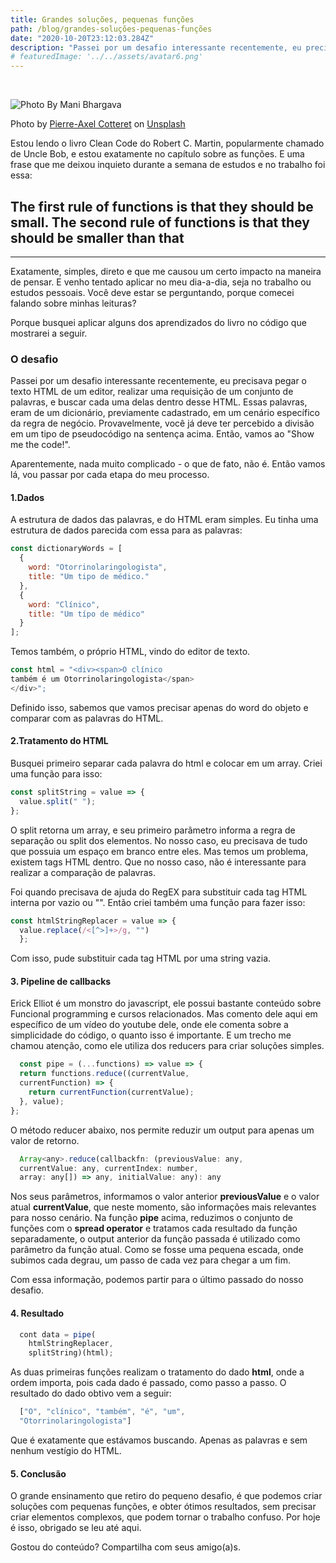 ```yaml
---
title: Grandes soluções, pequenas funções
path: /blog/grandes-soluções-pequenas-funções
date: "2020-10-20T23:12:03.284Z"
description: "Passei por um desafio interessante recentemente, eu precisava pegar o texto HTML de um editor, realizar uma requisição de um conjunto de palavras, e buscar cada uma delas dentro desse HTML."
# featuredImage: '../../assets/avatar6.png'
---
```


<br/>

![Photo By Mani Bhargava](https://images.unsplash.com/photo-1599669550575-22795a95e36f?ixlib=rb-1.2.1&ixid=eyJhcHBfaWQiOjEyMDd9&auto=format&fit=crop&w=1350&q=80 "Architecture image")

Photo by [Pierre-Axel Cotteret](https://unsplash.com/@pierreaxel_?utm_source=unsplash&amp;utm_medium=referral&amp;utm_content=creditCopyText) on [Unsplash](https://unsplash.com/t/architecture?utm_source=unsplash&amp;utm_medium=referral&amp;utm_content=creditCopyText)

Estou lendo o livro Clean Code do Robert C. Martin, popularmente chamado de Uncle Bob, e estou exatamente no capítulo sobre as funções. E uma frase que me deixou inquieto durante a semana de estudos e no trabalho foi essa:

## The first rule of functions is that they should be small. The second rule of functions is that they should be smaller than that

---

Exatamente, simples, direto e que me causou um certo impacto na maneira de pensar. E venho tentado aplicar no meu dia-a-dia, seja no trabalho ou estudos pessoais. Você deve estar se perguntando, porque comecei falando sobre minhas leituras?

Porque busquei aplicar alguns dos aprendizados do livro no código que mostrarei a seguir.

### O desafio

Passei por um desafio interessante recentemente, eu precisava pegar o texto HTML de um editor, realizar uma requisição de um conjunto de palavras, e buscar cada uma delas dentro desse HTML. Essas palavras, eram de um dicionário, previamente cadastrado, em um cenário específico da regra de negócio. Provavelmente, você já deve ter percebido a divisão em um tipo de pseudocódigo na sentença acima. Então, vamos ao "Show me the code!".

Aparentemente, nada muito complicado - o que de fato, não é. Então vamos lá, vou passar por cada etapa do meu processo.

#### 1.Dados

A estrutura de dados das palavras, e do HTML eram simples. Eu tinha uma estrutura de dados parecida com essa para as palavras:

```javascript
const dictionaryWords = [
  {
    word: "Otorrinolaringologista",
    title: "Um tipo de médico."
  },
  {
    word: "Clínico",
    title: "Um típo de médico"
  }
];
```

Temos também, o próprio HTML, vindo do editor de texto.

```javascript
const html = "<div><span>O clínico
também é um Otorrinolaringologista</span>
</div>";
```

Definido isso, sabemos que vamos precisar apenas do word do objeto e comparar com as palavras do HTML.

#### 2.Tratamento do HTML

Busquei primeiro separar cada palavra do html e colocar em um array. Criei uma função para isso:

```javascript
const splitString = value => {
  value.split(" ");
};
```

O split retorna um array, e seu primeiro parâmetro informa a regra de separação ou split dos elementos. No nosso caso, eu precisava de tudo que possuia um espaço em branco entre eles. Mas temos um problema, existem tags HTML dentro. Que no nosso caso, não é interessante para realizar a comparação de palavras.

Foi quando precisava de ajuda do RegEX para substituir cada tag HTML interna por vazio ou "". Então criei também uma função para fazer isso:

```javascript
const htmlStringReplacer = value => {
  value.replace(/<[^>]+>/g, "")
  };
```

Com isso, pude substituir cada tag HTML por uma string vazia.

#### 3. Pipeline de callbacks

Erick Elliot é um monstro do javascript, ele possui bastante conteúdo sobre Funcional programming e cursos relacionados. Mas comento dele aqui em específico de um vídeo do youtube dele, onde ele comenta sobre a simplicidade do código, o quanto isso é importante.
E um trecho me chamou atenção, como ele utiliza dos reducers para criar soluções simples.

```javascript
  const pipe = (...functions) => value => {
  return functions.reduce((currentValue,
  currentFunction) => {
    return currentFunction(currentValue);
  }, value);
};
```

O método reducer abaixo, nos permite reduzir um output para apenas um valor de retorno.

```javascript
  Array<any>.reduce(callbackfn: (previousValue: any,
  currentValue: any, currentIndex: number,
  array: any[]) => any, initialValue: any): any
```

Nos seus parâmetros, informamos o valor anterior **previousValue** e o valor atual **currentValue**, que neste momento, são informações mais relevantes para nosso cenário.
Na função **pipe** acima, reduzimos o conjunto de funções com o **spread operator** e tratamos cada resultado da função separadamente, o output anterior da função passada é utilizado como parâmetro da função atual. Como se fosse uma pequena escada, onde subimos cada degrau, um passo de cada vez para chegar a um fim.

Com essa informação, podemos partir para o último passado do nosso desafio.

#### 4. Resultado

```javascript
  cont data = pipe(
    htmlStringReplacer,
    splitString)(html);
```

As duas primeiras funções realizam o tratamento do dado **html**, onde a ordem importa, pois cada dado é passado, como passo a passo.
O resultado do dado obtivo vem a seguir:

```javascript
  ["O", "clínico", "também", "é", "um",
  "Otorrinolaringologista"]
```

Que é exatamente que estávamos buscando. Apenas as palavras e sem nenhum vestígio do HTML.

#### 5. Conclusão

O grande ensinamento que retiro do pequeno desafio, é que podemos criar soluções com pequenas funções, e obter ótimos resultados, sem precisar criar elementos complexos, que podem tornar o trabalho confuso. Por hoje é isso, obrigado se leu até aqui.

Gostou do conteúdo? Compartilha com seus amigo(a)s.

